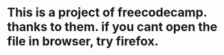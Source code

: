 # This is a project of freecodecamp. thanks to them. if you cant open the file in browser, try firefox.
